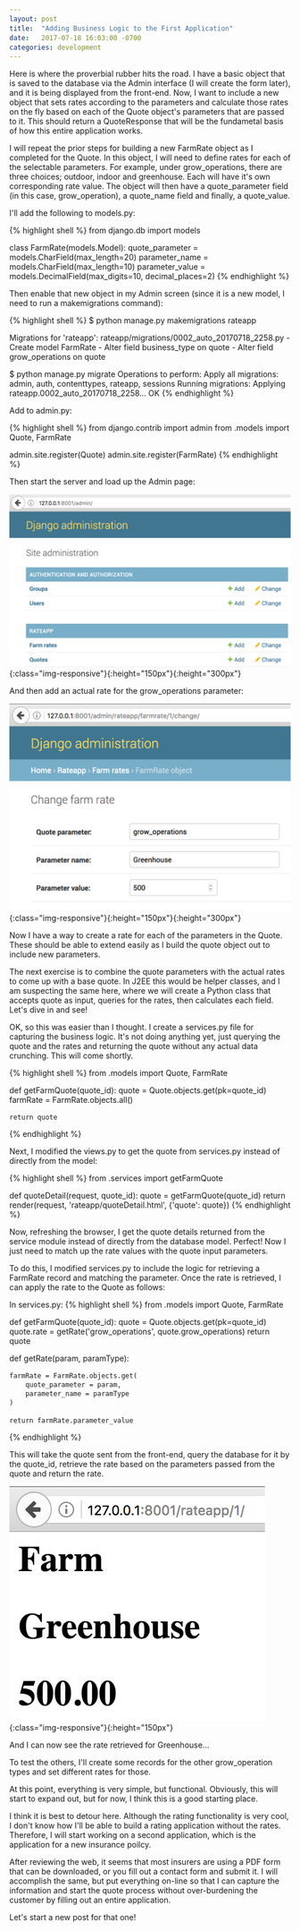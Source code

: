 ```yaml
---
layout: post
title:  "Adding Business Logic to the First Application"
date:   2017-07-18 16:03:00 -0700
categories: development
---
```


Here is where the proverbial rubber hits the road. I have a basic object that is saved to the database via the Admin interface (I will create the form later), and it is being displayed from the front-end. Now, I want to include a new object that sets rates according to the parameters and calculate those rates on the fly based on each of the Quote object's parameters that are passed to it. This should return a QuoteResponse that will be the fundametal basis of how this entire application works.

I will repeat the prior steps for building a new FarmRate object as I completed for the Quote. In this object, I will need to define rates for each of the selectable parameters. For example, under grow_operations, there are three choices; outdoor, indoor and greenhouse. Each will have it's own corresponding rate value. The object will then have a quote_parameter field (in this case, grow_operation), a quote_name field and finally, a quote_value. 

I'll add the following to models.py:

{% highlight shell %}
from django.db import models

class FarmRate(models.Model):
    quote_parameter = models.CharField(max_length=20)
    parameter_name = models.CharField(max_length=10)
    parameter_value = models.DecimalField(max_digits=10, decimal_places=2)
{% endhighlight %}

Then enable that new object in my Admin screen (since it is a new model, I need to run a makemigrations command):

{% highlight shell %}
$ python manage.py makemigrations rateapp

Migrations for 'rateapp':
  rateapp/migrations/0002_auto_20170718_2258.py
    - Create model FarmRate
    - Alter field business_type on quote
    - Alter field grow_operations on quote

$ python manage.py migrate
Operations to perform:
  Apply all migrations: admin, auth, contenttypes, rateapp, sessions
Running migrations:
  Applying rateapp.0002_auto_20170718_2258... OK
{% endhighlight %}

Add to admin.py:

{% highlight shell %}
from django.contrib import admin
from .models import Quote, FarmRate

admin.site.register(Quote)
admin.site.register(FarmRate)
{% endhighlight %}

Then start the server and load up the Admin page:

![Admin Farm Rate object](/assets/admin_farmrate.png){:class="img-responsive"}{:height="150px"}{:height="300px"}

And then add an actual rate for the grow_operations parameter:

![Admin Farm Rate Details](/assets/admin_farmratedetails.png){:class="img-responsive"}{:height="150px"}{:height="300px"}

Now I have a way to create a rate for each of the parameters in the Quote. These should be able to extend easily as I build the quote object out to include new parameters.

The next exercise is to combine the quote parameters with the actual rates to come up with a base quote. In J2EE this would be helper classes, and I am suspecting the same here, where we will create a Python class that accepts quote as input, queries for the rates, then calculates each field. Let's dive in and see!

OK, so this was easier than I thought. I create a services.py file for capturing the business logic. It's not doing anything yet, just querying the quote and the rates and returning the quote without any actual data crunching. This will come shortly.

{% highlight shell %}
from .models import Quote, FarmRate

def getFarmQuote(quote_id):
    quote = Quote.objects.get(pk=quote_id)
    farmRate = FarmRate.objects.all()

    return quote

{% endhighlight %}

Next, I modified the views.py to get the quote from services.py instead of directly from the model:


{% highlight shell %}
from .services import getFarmQuote

def quoteDetail(request, quote_id):
    quote = getFarmQuote(quote_id)
    return render(request, 'rateapp/quoteDetail.html', {'quote': quote})
{% endhighlight %}

Now, refreshing the browser, I get the quote details returned from the service module instead of directly from the database model. Perfect! Now I just need to match up the rate values with the quote input parameters.

To do this, I modified services.py to include the logic for retrieving a FarmRate record and matching the parameter. Once the rate is retrieved, I can apply the rate to the Quote as follows:

In services.py:
{% highlight shell %}
from .models import Quote, FarmRate

def getFarmQuote(quote_id):
    quote = Quote.objects.get(pk=quote_id)
    quote.rate = getRate('grow_operations', quote.grow_operations)
    return quote

def getRate(param, paramType):

    farmRate = FarmRate.objects.get(
        quote_parameter = param,
        parameter_name = paramType
    )

    return farmRate.parameter_value
{% endhighlight %}

This will take the quote sent from the front-end, query the database for it by the quote_id, retrieve the rate based on the parameters passed from the quote and return the rate.

![Rate Detail](/assets/rate_detail.png){:class="img-responsive"}{:height="150px"}

And I can now see the rate retrieved for Greenhouse...

To test the others, I'll create some records for the other grow_operation types and set different rates for those.

At this point, everything is very simple, but functional. Obviously, this will start to expand out, but for now, I think this is a good starting place.

I think it is best to detour here. Although the rating functionality is very cool, I don't know how I'll be able to build a rating application without the rates. Therefore, I will start working on a second application, which is the application for a new insurance poilcy.

After reviewing the web, it seems that most insurers are using a PDF form that can be downloaded, or you fill out a contact form and submit it. I will accomplish the same, but put everything on-line so that I can capture the information and start the quote process without over-burdening the customer by filling out an entire application.

Let's start a new post for that one!